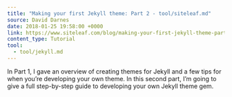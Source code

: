 ```yaml
---
title: "Making your first Jekyll theme: Part 2 - tool/siteleaf.md"
source: David Darnes
date: 2018-01-25 19:58:00 +0000
link: https://www.siteleaf.com/blog/making-your-first-jekyll-theme-part-2
content_type: Tutorial
tool:
  - tool/jekyll.md
---
```

In Part 1, I gave an overview of creating themes for Jekyll and a few tips for when you’re developing your own theme. In this second part, I’m going to give a full step-by-step guide to developing your own Jekyll theme gem.





